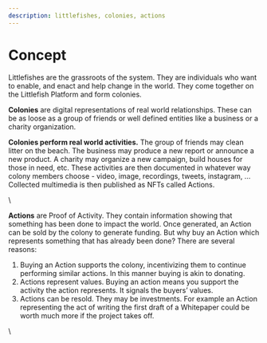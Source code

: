 ```yaml
---
description: littlefishes, colonies, actions
---
```


# Concept

Littlefishes are the grassroots of the system. They are individuals who want to enable, and enact and help change in the world. They come together on the Littlefish Platform and form colonies.

**Colonies** are digital representations of real world relationships. These can be as loose as a group of friends or well defined entities like a business or a charity organization.

**Colonies perform real world activities.** The group of friends may clean litter on the beach. The business may produce a new report or announce a new product. A charity may organize a new campaign, build houses for those in need, etc. These activities are then documented in whatever way colony members choose - video, image, recordings, tweets, instagram, … Collected multimedia is then published as NFTs called Actions. &#x20;

\


**Actions** are Proof of Activity. They contain information showing that something has been done to impact the world. Once generated, an Action can be sold by the colony to generate funding. But why buy an Action which represents something that has already been done? There are several reasons:

1. Buying an Action supports the colony, incentivizing them to continue performing similar actions. In this manner buying is akin to donating.
2. Actions represent values. Buying an action means you support the activity the action represents. It signals the buyers’ values.
3. Actions can be resold. They may be investments. For example an Action representing the act of writing the first draft of a Whitepaper could be worth much more if the project takes off.&#x20;

\
